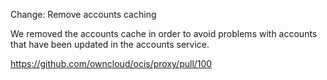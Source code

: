 Change: Remove accounts caching

We removed the accounts cache in order to avoid problems with accounts that have been updated in the accounts service.

<https://github.com/owncloud/ocis/proxy/pull/100>
